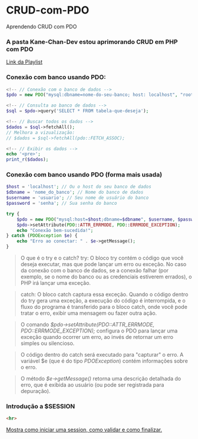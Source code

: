 # CRUD-com-PDO
 Aprendendo CRUD com PDO

### A pasta Kane-Chan-Dev estou aprimorando CRUD em PHP com PDO
[Link da Playlist](https://www.youtube.com/watch?v=R19QXNzY504&list=PLXbKgo5jPQE-hiDPpimuEU_VmrXfnvD65)

### Conexão com banco usando PDO:
~~~php
<!-- // Conexão com o banco de dados -->
$pdo = new PDO("mysql:dbname=nome-do-seu-banco; host: localhost", "root", "");

<!-- // Consulta ao banco de dados -->
$sql = $pdo->query('SELECT * FROM tabela-que-deseja');

<!-- // Buscar todos os dados -->
$dados = $sql->fetchAll();
// Melhora a vizualização:
// $dados = $sql->fetchAll(pdo::FETCH_ASSOC);

<!-- // Exibir os dados -->
echo '<pre>';
print_r($dados);
~~~

### Conexão com banco usando PDO (forma mais usada)
~~~php
$host = 'localhost'; // Ou o host do seu banco de dados
$dbname = 'nome_do_banco'; // Nome do banco de dados
$username = 'usuario'; // Seu nome de usuário do banco
$password = 'senha'; // Sua senha do banco

try {
    $pdo = new PDO("mysql:host=$host;dbname=$dbname", $username, $password);
    $pdo->setAttribute(PDO::ATTR_ERRMODE, PDO::ERRMODE_EXCEPTION);
    echo "Conexão bem-sucedida!";
} catch (PDOException $e) {
    echo "Erro ao conectar: " . $e->getMessage();
}
~~~
>O que é o try e o catch?
>try: O bloco try contém o código que você deseja executar, mas que pode lançar um erro ou exceção. No caso da conexão com o banco de dados, se a conexão falhar (por exemplo, se o nome do banco ou as credenciais estiverem errados), o PHP irá lançar uma exceção.

>catch: O bloco catch captura essa exceção. Quando o código dentro do try gera uma exceção, a execução do código é interrompida, e o fluxo do programa é transferido para o bloco catch, onde você pode tratar o erro, exibir uma mensagem ou fazer outra ação.

>O comando *$pdo->setAttribute(PDO::ATTR_ERRMODE, PDO::ERRMODE_EXCEPTION);* configura o PDO para lançar uma exceção quando ocorrer um erro, ao invés de retornar um erro simples ou silencioso.

>O código dentro do catch será executado para "capturar" o erro. A variável $e (que é do tipo *PDOException*) contém informações sobre o erro.

>O método *$e->getMessage()* retorna uma descrição detalhada do erro, que é exibida ao usuário (ou pode ser registrada para depuração).
### Introdução a $SESSION
~~~html
<hr>
~~~
<a href="Tia goA.Silva/LOGIN_MYSQL_SESSIONS/">
Mostra como iniciar uma session, como validar e como finalizar.


